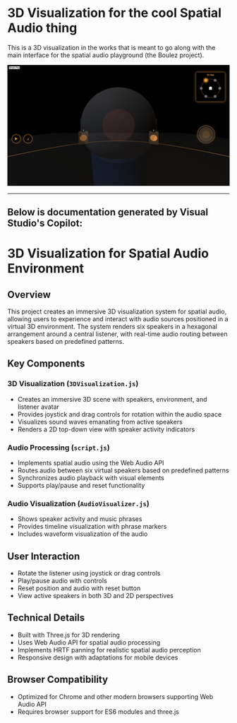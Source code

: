 # 3D Visualization for the cool Spatial Audio thing

This is a 3D visualization in the works that is meant to go along with the main interface for the spatial audio playground (the Boulez project).


![3D visualization](2025-4-1.png "3D visualization for spatial audio environment")

---
Below is documentation generated by Visual Studio's Copilot:
---

# 3D Visualization for Spatial Audio Environment

## Overview
This project creates an immersive 3D visualization system for spatial audio, allowing users to experience and interact with audio sources positioned in a virtual 3D environment. The system renders six speakers in a hexagonal arrangement around a central listener, with real-time audio routing between speakers based on predefined patterns.

## Key Components

### 3D Visualization (`3DVisualization.js`)
- Creates an immersive 3D scene with speakers, environment, and listener avatar
- Provides joystick and drag controls for rotation within the audio space
- Visualizes sound waves emanating from active speakers
- Renders a 2D top-down view with speaker activity indicators

### Audio Processing (`script.js`)
- Implements spatial audio using the Web Audio API
- Routes audio between six virtual speakers based on predefined patterns
- Synchronizes audio playback with visual elements
- Supports play/pause and reset functionality

### Audio Visualization (`AudioVisualizer.js`)
- Shows speaker activity and music phrases
- Provides timeline visualization with phrase markers
- Includes waveform visualization of the audio

## User Interaction
- Rotate the listener using joystick or drag controls
- Play/pause audio with controls
- Reset position and audio with reset button
- View active speakers in both 3D and 2D perspectives

## Technical Details
- Built with Three.js for 3D rendering
- Uses Web Audio API for spatial audio processing
- Implements HRTF panning for realistic spatial audio perception
- Responsive design with adaptations for mobile devices

## Browser Compatibility
- Optimized for Chrome and other modern browsers supporting Web Audio API
- Requires browser support for ES6 modules and three.js
